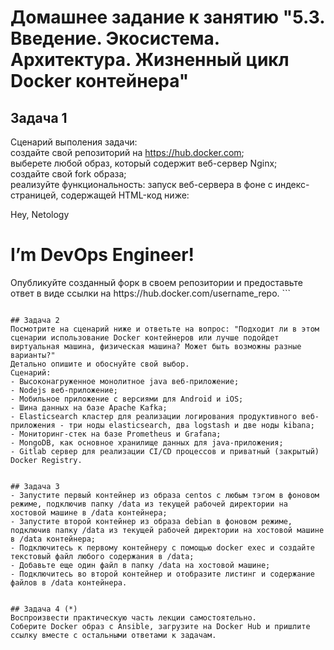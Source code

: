 # Домашнее задание к занятию "5.3. Введение. Экосистема. Архитектура. Жизненный цикл Docker контейнера"


## Задача 1
Сценарий выполения задачи:  
создайте свой репозиторий на https://hub.docker.com;  
выберете любой образ, который содержит веб-сервер Nginx;  
создайте свой fork образа;  
реализуйте функциональность: запуск веб-сервера в фоне с индекс-страницей, содержащей HTML-код ниже:  
<html>  
<head>  
Hey, Netology  
</head>  
<body>  
<h1>I’m DevOps Engineer!</h1>  
</body>  
</html>  
Опубликуйте созданный форк в своем репозитории и предоставьте ответ в виде ссылки на https://hub.docker.com/username_repo.  
```

```

## Задача 2
Посмотрите на сценарий ниже и ответьте на вопрос: "Подходит ли в этом сценарии использование Docker контейнеров или лучше подойдет виртуальная машина, физическая машина? Может быть возможны разные варианты?"  
Детально опишите и обоснуйте свой выбор.    
Сценарий:  
- Высоконагруженное монолитное java веб-приложение;  
- Nodejs веб-приложение;  
- Мобильное приложение c версиями для Android и iOS;  
- Шина данных на базе Apache Kafka;  
- Elasticsearch кластер для реализации логирования продуктивного веб-приложения - три ноды elasticsearch, два logstash и две ноды kibana;  
- Мониторинг-стек на базе Prometheus и Grafana;  
- MongoDB, как основное хранилище данных для java-приложения;  
- Gitlab сервер для реализации CI/CD процессов и приватный (закрытый) Docker Registry.  
```

```

## Задача 3
- Запустите первый контейнер из образа centos c любым тэгом в фоновом режиме, подключив папку /data из текущей рабочей директории на хостовой машине в /data контейнера;
- Запустите второй контейнер из образа debian в фоновом режиме, подключив папку /data из текущей рабочей директории на хостовой машине в /data контейнера;
- Подключитесь к первому контейнеру с помощью docker exec и создайте текстовый файл любого содержания в /data;
- Добавьте еще один файл в папку /data на хостовой машине;
- Подключитесь во второй контейнер и отобразите листинг и содержание файлов в /data контейнера.
```

```

## Задача 4 (*)
Воспроизвести практическую часть лекции самостоятельно.  
Соберите Docker образ с Ansible, загрузите на Docker Hub и пришлите ссылку вместе с остальными ответами к задачам.  
```

```
